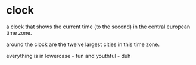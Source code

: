 # clock

a clock that shows the current time (to the second) in the central european time zone. 

around the clock are the twelve largest cities in this time zone. 

everything is in lowercase - fun and youthful - duh